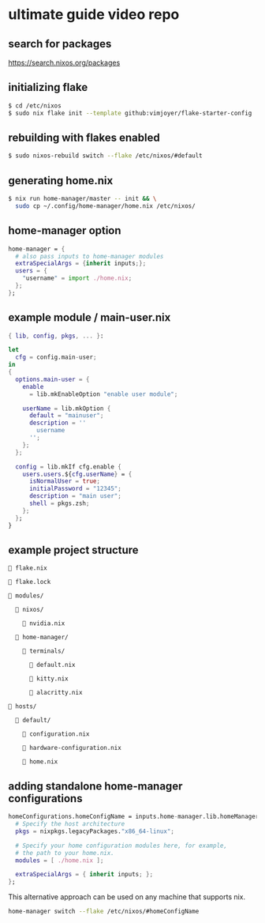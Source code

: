 # ultimate guide video repo

## search for packages

https://search.nixos.org/packages

## initializing flake
```bash
$ cd /etc/nixos
$ sudo nix flake init --template github:vimjoyer/flake-starter-config
```

## rebuilding with flakes enabled

```bash
$ sudo nixos-rebuild switch --flake /etc/nixos/#default
```

## generating home.nix
```bash
$ nix run home-manager/master -- init && \
  sudo cp ~/.config/home-manager/home.nix /etc/nixos/
```

## home-manager option
```nix
home-manager = {
  # also pass inputs to home-manager modules
  extraSpecialArgs = {inherit inputs;};
  users = {
    "username" = import ./home.nix;
  };
};
```

## example module / main-user.nix
```nix
{ lib, config, pkgs, ... }:

let
  cfg = config.main-user;
in
{
  options.main-user = {
    enable 
      = lib.mkEnableOption "enable user module";

    userName = lib.mkOption {
      default = "mainuser";
      description = ''
        username
      '';
    };
  };

  config = lib.mkIf cfg.enable {
    users.users.${cfg.userName} = {
      isNormalUser = true;
      initialPassword = "12345";
      description = "main user";
      shell = pkgs.zsh;
    };
  };
}
```

## example project structure

```
 flake.nix

 flake.lock

 modules/

   nixos/
    
     nvidia.nix

   home-manager/

     terminals/
      
       default.nix

       kitty.nix

       alacritty.nix

 hosts/

   default/

     configuration.nix

     hardware-configuration.nix

     home.nix
```

## adding standalone home-manager configurations
```nix
homeConfigurations.homeConfigName = inputs.home-manager.lib.homeManagerConfiguration {
  # Specify the host architecture
  pkgs = nixpkgs.legacyPackages."x86_64-linux";

  # Specify your home configuration modules here, for example,
  # the path to your home.nix.
  modules = [ ./home.nix ];

  extraSpecialArgs = { inherit inputs; };
};
```
This alternative approach can be used on any machine that supports nix.

```bash
home-manager switch --flake /etc/nixos/#homeConfigName
```
